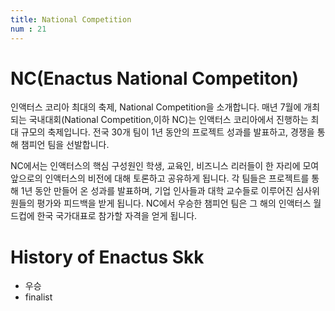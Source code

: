 ```yaml
---
title: National Competition
num : 21
---
```


# NC(Enactus National Competiton)

인액터스 코리아 최대의 축제, National Competition을 소개합니다. 매년 7월에 개최되는 국내대회(National Competition,이하 NC)는 인액터스 코리아에서 진행하는 최대 규모의 축제입니다. 전국 30개 팀이 1년 동안의 프로젝트 성과를 발표하고, 경쟁을 통해 챔피언 팀을 선발합니다.

NC에서는 인액터스의 핵심 구성원인 학생, 교육인, 비즈니스 리러들이 한 자리에 모여 앞으로의 인액터스의 비전에 대해 토론하고 공유하게 됩니다. 각 팀들은 프로젝트를 통해 1년 동안 만들어 온 성과를 발표하며, 기업 인사들과 대학 교수들로 이루어진 심사위원들의 평가와 피드백을 받게 됩니다. NC에서 우승한 챔피언 팀은 그 해의 인액터스 월드컵에 한국 국가대표로 참가할 자격을 얻게 됩니다.

# History of Enactus Skk

+ 우승
+ finalist

